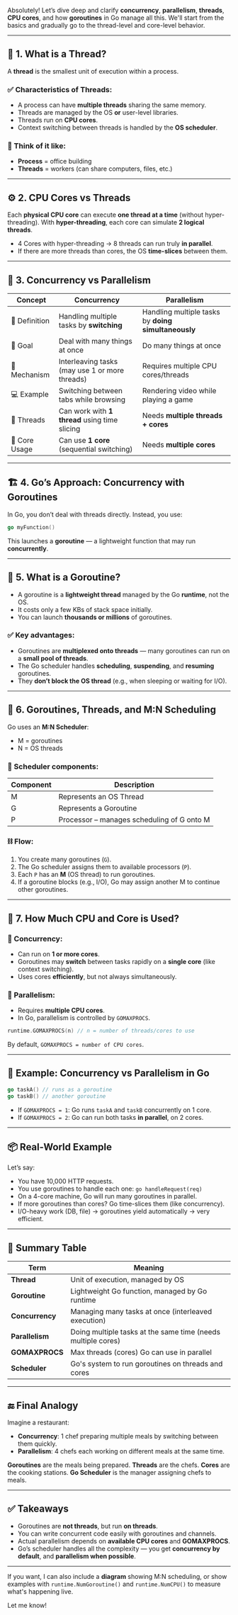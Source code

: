 Absolutely! Let’s dive deep and clarify **concurrency**, **parallelism**, **threads**, **CPU cores**, and how **goroutines** in Go manage all this. We'll start from the basics and gradually go to the thread-level and core-level behavior.

---

## 🧠 1. What is a Thread?

A **thread** is the smallest unit of execution within a process.

### ✅ Characteristics of Threads:

* A process can have **multiple threads** sharing the same memory.
* Threads are managed by the OS **or** user-level libraries.
* Threads run on **CPU cores**.
* Context switching between threads is handled by the **OS scheduler**.

### 🧱 Think of it like:

* **Process** = office building
* **Threads** = workers (can share computers, files, etc.)

---

## ⚙️ 2. CPU Cores vs Threads

Each **physical CPU core** can execute **one thread at a time** (without hyper-threading).
With **hyper-threading**, each core can simulate **2 logical threads**.

* 4 Cores with hyper-threading → 8 threads can run truly **in parallel**.
* If there are more threads than cores, the OS **time-slices** between them.

---

## 🔀 3. Concurrency vs Parallelism

| Concept       | Concurrency                                    | Parallelism                                         |
| ------------- | ---------------------------------------------- | --------------------------------------------------- |
| 🧩 Definition | Handling multiple tasks by **switching**       | Handling multiple tasks by **doing simultaneously** |
| 🧠 Goal       | Deal with many things at once                  | Do many things at once                              |
| 🔧 Mechanism  | Interleaving tasks (may use 1 or more threads) | Requires multiple CPU cores/threads                 |
| 💻 Example    | Switching between tabs while browsing          | Rendering video while playing a game                |
| 🧵 Threads    | Can work with **1 thread** using time slicing  | Needs **multiple threads + cores**                  |
| 🔄 Core Usage | Can use **1 core** (sequential switching)      | Needs **multiple cores**                            |

---

## 🏗️ 4. Go’s Approach: Concurrency with Goroutines

In Go, you don’t deal with threads directly. Instead, you use:

```go
go myFunction()
```

This launches a **goroutine** — a lightweight function that may run **concurrently**.

---

## 🧪 5. What is a Goroutine?

* A goroutine is a **lightweight thread** managed by the Go **runtime**, not the OS.
* It costs only a few KBs of stack space initially.
* You can launch **thousands or millions** of goroutines.

### ✅ Key advantages:

* Goroutines are **multiplexed onto threads** — many goroutines can run on a **small pool of threads**.
* The Go scheduler handles **scheduling**, **suspending**, and **resuming** goroutines.
* They **don’t block the OS thread** (e.g., when sleeping or waiting for I/O).

---

## 🧠 6. Goroutines, Threads, and M\:N Scheduling

Go uses an **M\:N Scheduler**:

* M = goroutines
* N = OS threads

### 🧰 Scheduler components:

| Component | Description                                |
| --------- | ------------------------------------------ |
| M         | Represents an OS Thread                    |
| G         | Represents a Goroutine                     |
| P         | Processor – manages scheduling of G onto M |

### ⛓️ Flow:

1. You create many goroutines (`G`).
2. The Go scheduler assigns them to available processors (`P`).
3. Each `P` has an **M** (OS thread) to run goroutines.
4. If a goroutine blocks (e.g., I/O), Go may assign another M to continue other goroutines.

---

## 🧮 7. How Much CPU and Core is Used?

### 🔁 Concurrency:

* Can run on **1 or more cores**.
* Goroutines may **switch** between tasks rapidly on a **single core** (like context switching).
* Uses cores **efficiently**, but not always simultaneously.

### 🧬 Parallelism:

* Requires **multiple CPU cores**.
* In Go, parallelism is controlled by `GOMAXPROCS`.

```go
runtime.GOMAXPROCS(n) // n = number of threads/cores to use
```

By default, `GOMAXPROCS = number of CPU cores`.

---

## 🧪 Example: Concurrency vs Parallelism in Go

```go
go taskA() // runs as a goroutine
go taskB() // another goroutine
```

* If `GOMAXPROCS = 1`: Go runs `taskA` and `taskB` concurrently on 1 core.
* If `GOMAXPROCS = 2`: Go can run both tasks **in parallel**, on 2 cores.

---

## 📦 Real-World Example

Let’s say:

* You have 10,000 HTTP requests.
* You use goroutines to handle each one: `go handleRequest(req)`
* On a 4-core machine, Go will run many goroutines in parallel.
* If more goroutines than cores? Go time-slices them (like concurrency).
* I/O-heavy work (DB, file) → goroutines yield automatically → very efficient.

---

## 🧠 Summary Table

| Term            | Meaning                                                      |
| --------------- | ------------------------------------------------------------ |
| **Thread**      | Unit of execution, managed by OS                             |
| **Goroutine**   | Lightweight Go function, managed by Go runtime               |
| **Concurrency** | Managing many tasks at once (interleaved execution)          |
| **Parallelism** | Doing multiple tasks at the same time (needs multiple cores) |
| **GOMAXPROCS**  | Max threads (cores) Go can use in parallel                   |
| **Scheduler**   | Go's system to run goroutines on threads and cores           |

---

## 🔚 Final Analogy

Imagine a restaurant:

* **Concurrency**: 1 chef preparing multiple meals by switching between them quickly.
* **Parallelism**: 4 chefs each working on different meals at the same time.

**Goroutines** are the meals being prepared.
**Threads** are the chefs.
**Cores** are the cooking stations.
**Go Scheduler** is the manager assigning chefs to meals.

---

## ✅ Takeaways

* Goroutines are **not threads**, but run **on threads**.
* You can write concurrent code easily with goroutines and channels.
* Actual parallelism depends on **available CPU cores** and **GOMAXPROCS**.
* Go’s scheduler handles all the complexity — you get **concurrency by default**, and **parallelism when possible**.

---

If you want, I can also include a **diagram** showing M\:N scheduling, or show examples with `runtime.NumGoroutine()` and `runtime.NumCPU()` to measure what's happening live.

Let me know!
